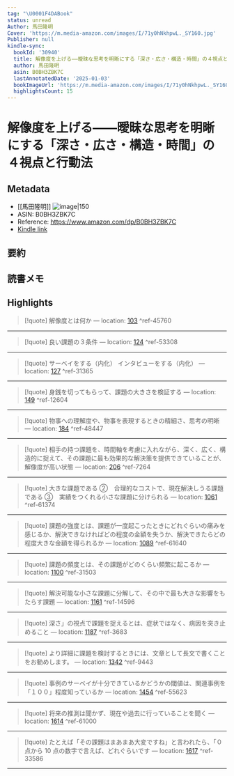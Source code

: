 ```yaml
---
tag: "\U0001F4DABook"
status: unread
Author: 馬田隆明
Cover: 'https://m.media-amazon.com/images/I/71y0hNkhpwL._SY160.jpg'
Publisher: null
kindle-sync:
  bookId: '30940'
  title: 解像度を上げる――曖昧な思考を明晰にする「深さ・広さ・構造・時間」の４視点と行動法
  author: 馬田隆明
  asin: B0BH3ZBK7C
  lastAnnotatedDate: '2025-01-03'
  bookImageUrl: 'https://m.media-amazon.com/images/I/71y0hNkhpwL._SY160.jpg'
  highlightsCount: 15
---
```

# 解像度を上げる――曖昧な思考を明晰にする「深さ・広さ・構造・時間」の４視点と行動法
## Metadata
* [[馬田隆明]]
![image|150](https://m.media-amazon.com/images/I/71y0hNkhpwL._SY160.jpg)
* ASIN: B0BH3ZBK7C
* Reference: https://www.amazon.com/dp/B0BH3ZBK7C
* [Kindle link](kindle://book?action=open&asin=B0BH3ZBK7C)
## 要約
## 読書メモ
## Highlights
>[!quote]
>解像度とは何か — location: [103](kindle://book?action=open&asin=B0BH3ZBK7C&location=103) ^ref-45760

---
>[!quote]
>良い課題の３条件 — location: [124](kindle://book?action=open&asin=B0BH3ZBK7C&location=124) ^ref-53308

---
>[!quote]
>サーベイをする（内化） インタビューをする（内化） — location: [127](kindle://book?action=open&asin=B0BH3ZBK7C&location=127) ^ref-31365

---
>[!quote]
>身銭を切ってもらって、課題の大きさを検証する — location: [149](kindle://book?action=open&asin=B0BH3ZBK7C&location=149) ^ref-12604

---
>[!quote]
>物事への理解度や、物事を表現するときの精細さ、思考の明晰 — location: [184](kindle://book?action=open&asin=B0BH3ZBK7C&location=184) ^ref-48447

---
>[!quote]
>相手の持つ課題を、時間軸を考慮に入れながら、深く、広く、構造的に捉えて、その課題に最も効果的な解決策を提供できていることが、解像度が高い状態 — location: [206](kindle://book?action=open&asin=B0BH3ZBK7C&location=206) ^ref-7264

---
>[!quote]
>大きな課題である ②　合理的なコストで、現在解決しうる課題である ③　実績をつくれる小さな課題に分けられる — location: [1061](kindle://book?action=open&asin=B0BH3ZBK7C&location=1061) ^ref-61374

---
>[!quote]
>課題の強度とは、課題が一度起こったときにどれぐらいの痛みを感じるか、解決できなければどの程度の金額を失うか、解決できたらどの程度大きな金額を得られるか — location: [1089](kindle://book?action=open&asin=B0BH3ZBK7C&location=1089) ^ref-61640

---
>[!quote]
>課題の頻度とは、その課題がどのくらい頻繁に起こるか — location: [1100](kindle://book?action=open&asin=B0BH3ZBK7C&location=1100) ^ref-31503

---
>[!quote]
>解決可能な小さな課題に分解して、その中で最も大きな影響をもたらす課題 — location: [1161](kindle://book?action=open&asin=B0BH3ZBK7C&location=1161) ^ref-14596

---
>[!quote]
>深さ」の視点で課題を捉えるとは、症状ではなく、病因を突き止めること — location: [1187](kindle://book?action=open&asin=B0BH3ZBK7C&location=1187) ^ref-3683

---
>[!quote]
>より詳細に課題を検討するときには、文章として長文で書くことをお勧めします。 — location: [1342](kindle://book?action=open&asin=B0BH3ZBK7C&location=1342) ^ref-9443

---
>[!quote]
>事例のサーベイが十分できているかどうかの閾値は、関連事例を「１００」程度知っているか — location: [1454](kindle://book?action=open&asin=B0BH3ZBK7C&location=1454) ^ref-55623

---
>[!quote]
>将来の推測は聞かず、現在や過去に行っていることを聞く — location: [1614](kindle://book?action=open&asin=B0BH3ZBK7C&location=1614) ^ref-61000

---
>[!quote]
>たとえば「その課題はまあまあ大変ですね」と言われたら、「０点から 10 点の数字で言えば、どれぐらいです — location: [1617](kindle://book?action=open&asin=B0BH3ZBK7C&location=1617) ^ref-33586

---
